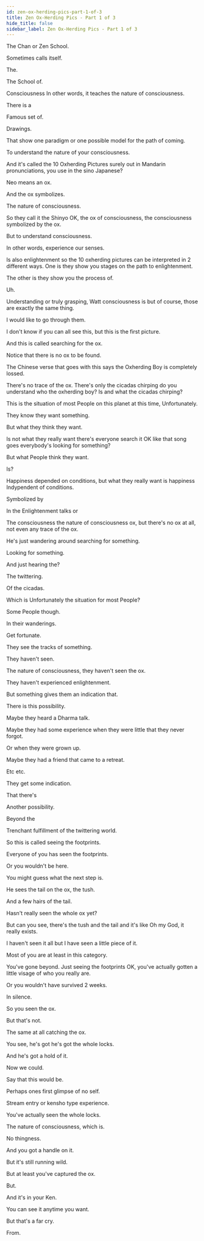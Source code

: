 ```yaml
---
id: zen-ox-herding-pics-part-1-of-3
title: Zen Ox-Herding Pics - Part 1 of 3
hide_title: false
sidebar_label: Zen Ox-Herding Pics - Part 1 of 3
---
```



The Chan or Zen School.

Sometimes calls itself.

The.



The School of.

Consciousness In other words, it teaches the nature of consciousness.

There is a

Famous set of.

Drawings.

That show one paradigm or one possible model for the path of coming.

To understand the nature of your consciousness.

And it's called the 10 Oxherding Pictures surely out in Mandarin pronunciations, you use in the sino Japanese?

Neo means an ox.

And the ox symbolizes.

The nature of consciousness.

So they call it the Shinyo OK, the ox of consciousness, the consciousness symbolized by the ox.

But to understand consciousness.

In other words, experience our senses.

Is also enlightenment so the 10 oxherding pictures can be interpreted in 2 different ways. One is they show you stages on the path to enlightenment.

The other is they show you the process of.

Uh.

Understanding or truly grasping, Watt consciousness is but of course, those are exactly the same thing.

I would like to go through them.

I don't know if you can all see this, but this is the first picture.

And this is called searching for the ox.

Notice that there is no ox to be found.

The Chinese verse that goes with this says the Oxherding Boy is completely lossed.

There's no trace of the ox. There's only the cicadas chirping do you understand who the oxherding boy? Is and what the cicadas chirping?

This is the situation of most People on this planet at this time, Unfortunately.

They know they want something.

But what they think they want.

Is not what they really want there's everyone search it OK like that song goes everybody's looking for something?

But what People think they want.

Is?

Happiness depended on conditions, but what they really want is happiness Indypendent of conditions.

Symbolized by

In the Enlightenment talks or

The consciousness the nature of consciousness ox, but there's no ox at all, not even any trace of the ox.

He's just wandering around searching for something.

Looking for something.

And just hearing the?

The twittering.

Of the cicadas.

Which is Unfortunately the situation for most People?

Some People though.

In their wanderings.

Get fortunate.



They see the tracks of something.

They haven't seen.

The nature of consciousness, they haven't seen the ox.

They haven't experienced enlightenment.

But something gives them an indication that.

There is this possibility.

Maybe they heard a Dharma talk.

Maybe they had some experience when they were little that they never forgot.

Or when they were grown up.

Maybe they had a friend that came to a retreat.

Etc etc.

They get some indication.

That there's

Another possibility.

Beyond the

Trenchant fulfillment of the twittering world.

So this is called seeing the footprints.

Everyone of you has seen the footprints.

Or you wouldn't be here.

You might guess what the next step is.

He sees the tail on the ox, the tush.

And a few hairs of the tail.

Hasn't really seen the whole ox yet?

But can you see, there's the tush and the tail and it's like Oh my God, it really exists.

I haven't seen it all but I have seen a little piece of it.

Most of you are at least in this category.

You've gone beyond. Just seeing the footprints OK, you've actually gotten a little visage of who you really are.

Or you wouldn't have survived 2 weeks.

In silence.

So you seen the ox.

But that's not.

The same at all catching the ox.

You see, he's got he's got the whole locks.

And he's got a hold of it.

Now we could.

Say that this would be.

Perhaps ones first glimpse of no self.

Stream entry or kensho type experience.

You've actually seen the whole locks.

The nature of consciousness, which is.

No thingness.



And you got a handle on it.

But it's still running wild.

But at least you've captured the ox.

But.

And it's in your Ken.

You can see it anytime you want.

But that's a far cry.

From.

